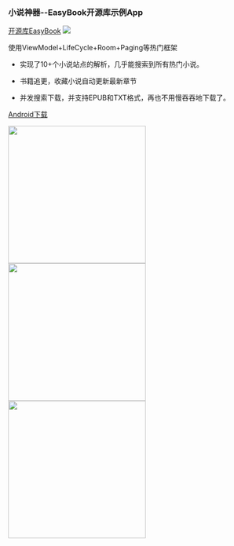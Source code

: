 ### 小说神器--EasyBook开源库示例App


[开源库EasyBook](https://github.com/Zzzia/EasyBook)
[![](https://jitpack.io/v/Zzzia/EasyBook.svg)](https://jitpack.io/#Zzzia/EasyBook)


使用ViewModel+LifeCycle+Room+Paging等热门框架

* 实现了10+个小说站点的解析，几乎能搜索到所有热门小说。

* 书籍追更，收藏小说自动更新最新章节

* 并发搜索下载，并支持EPUB和TXT格式，再也不用慢吞吞地下载了。


[Android下载](http://qiniu.zzzia.net/book_v1.3.0.apk)


<img src="https://github.com/Zzzia/Book/blob/master/screenshot/1.png" width="280"><img src="https://github.com/Zzzia/Book/blob/master/screenshot/2.png" width="280"><img src="https://github.com/Zzzia/Book/blob/master/screenshot/3.png" width="280">